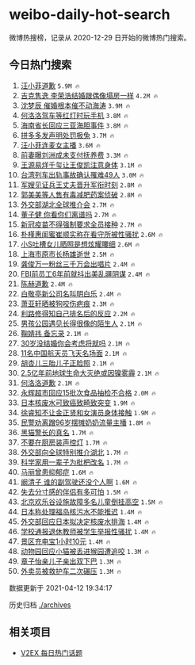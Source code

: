 # weibo-daily-hot-search

微博热搜榜，记录从 2020-12-29 日开始的微博热门搜索。

## 今日热门搜索

<!-- BEGIN -->

1. [汪小菲道歉](https://s.weibo.com/weibo?q=%E6%B1%AA%E5%B0%8F%E8%8F%B2%E9%81%93%E6%AD%89&Refer=top) `5.9M 🔥`
1. [吉克隽逸 李荣浩结婚跟偶像塌房一样](https://s.weibo.com/weibo?q=%E5%90%89%E5%85%8B%E9%9A%BD%E9%80%B8%20%E6%9D%8E%E8%8D%A3%E6%B5%A9%E7%BB%93%E5%A9%9A%E8%B7%9F%E5%81%B6%E5%83%8F%E5%A1%8C%E6%88%BF%E4%B8%80%E6%A0%B7&Refer=top) `4.2M 🔥`
1. [沈梦辰 催婚根本催不动海涛](https://s.weibo.com/weibo?q=%E6%B2%88%E6%A2%A6%E8%BE%B0%20%E5%82%AC%E5%A9%9A%E6%A0%B9%E6%9C%AC%E5%82%AC%E4%B8%8D%E5%8A%A8%E6%B5%B7%E6%B6%9B&Refer=top) `3.9M 🔥`
1. [何洛洛驾车等红灯时玩手机](https://s.weibo.com/weibo?q=%23%E4%BD%95%E6%B4%9B%E6%B4%9B%E9%A9%BE%E8%BD%A6%E7%AD%89%E7%BA%A2%E7%81%AF%E6%97%B6%E7%8E%A9%E6%89%8B%E6%9C%BA%23&Refer=top) `3.8M 🔥`
1. [海南省长回应三亚海胆事件](https://s.weibo.com/weibo?q=%23%E6%B5%B7%E5%8D%97%E7%9C%81%E9%95%BF%E5%9B%9E%E5%BA%94%E4%B8%89%E4%BA%9A%E6%B5%B7%E8%83%86%E4%BA%8B%E4%BB%B6%23&Refer=top) `3.8M 🔥`
1. [拼多多发声明处罚极兔](https://s.weibo.com/weibo?q=%E6%8B%BC%E5%A4%9A%E5%A4%9A%E5%8F%91%E5%A3%B0%E6%98%8E%E5%A4%84%E7%BD%9A%E6%9E%81%E5%85%94&Refer=top) `3.7M 🔥`
1. [汪小菲连麦女主播](https://s.weibo.com/weibo?q=%E6%B1%AA%E5%B0%8F%E8%8F%B2%E8%BF%9E%E9%BA%A6%E5%A5%B3%E4%B8%BB%E6%92%AD&Refer=top) `3.6M 🔥`
1. [前妻曝刘洲成未支付抚养费](https://s.weibo.com/weibo?q=%23%E5%89%8D%E5%A6%BB%E6%9B%9D%E5%88%98%E6%B4%B2%E6%88%90%E6%9C%AA%E6%94%AF%E4%BB%98%E6%8A%9A%E5%85%BB%E8%B4%B9%23&Refer=top) `3.3M 🔥`
1. [王源易烊千玺让王俊凯注意身体](https://s.weibo.com/weibo?q=%23%E7%8E%8B%E6%BA%90%E6%98%93%E7%83%8A%E5%8D%83%E7%8E%BA%E8%AE%A9%E7%8E%8B%E4%BF%8A%E5%87%AF%E6%B3%A8%E6%84%8F%E8%BA%AB%E4%BD%93%23&Refer=top) `3.1M 🔥`
1. [台湾列车出轨事故确认罹难49人](https://s.weibo.com/weibo?q=%23%E5%8F%B0%E6%B9%BE%E5%88%97%E8%BD%A6%E5%87%BA%E8%BD%A8%E4%BA%8B%E6%95%85%E7%A1%AE%E8%AE%A4%E7%BD%B9%E9%9A%BE49%E4%BA%BA%23&Refer=top) `3.0M 🔥`
1. [军嫂见证兵王丈夫晋升军衔时刻](https://s.weibo.com/weibo?q=%23%E5%86%9B%E5%AB%82%E8%A7%81%E8%AF%81%E5%85%B5%E7%8E%8B%E4%B8%88%E5%A4%AB%E6%99%8B%E5%8D%87%E5%86%9B%E8%A1%94%E6%97%B6%E5%88%BB%23&Refer=top) `2.8M 🔥`
1. [郭美美等人售有毒减肥药案侦破](https://s.weibo.com/weibo?q=%23%E9%83%AD%E7%BE%8E%E7%BE%8E%E7%AD%89%E4%BA%BA%E5%94%AE%E6%9C%89%E6%AF%92%E5%87%8F%E8%82%A5%E8%8D%AF%E6%A1%88%E4%BE%A6%E7%A0%B4%23&Refer=top) `2.8M 🔥`
1. [外交部湖北全球推介会](https://s.weibo.com/weibo?q=%23%E5%A4%96%E4%BA%A4%E9%83%A8%E6%B9%96%E5%8C%97%E5%85%A8%E7%90%83%E6%8E%A8%E4%BB%8B%E4%BC%9A%23&Refer=top) `2.7M 🔥`
1. [董子健 你看你们离谱吗](https://s.weibo.com/weibo?q=%E8%91%A3%E5%AD%90%E5%81%A5%20%E4%BD%A0%E7%9C%8B%E4%BD%A0%E4%BB%AC%E7%A6%BB%E8%B0%B1%E5%90%97&Refer=top) `2.7M 🔥`
1. [新冠疫苗不得强制要求全员接种](https://s.weibo.com/weibo?q=%23%E6%96%B0%E5%86%A0%E7%96%AB%E8%8B%97%E4%B8%8D%E5%BE%97%E5%BC%BA%E5%88%B6%E8%A6%81%E6%B1%82%E5%85%A8%E5%91%98%E6%8E%A5%E7%A7%8D%23&Refer=top) `2.7M 🔥`
1. [朴槿惠闺蜜崔顺实称在看守所被性骚扰](https://s.weibo.com/weibo?q=%23%E6%9C%B4%E6%A7%BF%E6%83%A0%E9%97%BA%E8%9C%9C%E5%B4%94%E9%A1%BA%E5%AE%9E%E7%A7%B0%E5%9C%A8%E7%9C%8B%E5%AE%88%E6%89%80%E8%A2%AB%E6%80%A7%E9%AA%9A%E6%89%B0%23&Refer=top) `2.6M 🔥`
1. [小S吐槽女儿晒照是想炫耀腰细](https://s.weibo.com/weibo?q=%E5%B0%8FS%E5%90%90%E6%A7%BD%E5%A5%B3%E5%84%BF%E6%99%92%E7%85%A7%E6%98%AF%E6%83%B3%E7%82%AB%E8%80%80%E8%85%B0%E7%BB%86&Refer=top) `2.6M 🔥`
1. [上海市原市长杨雄逝世](https://s.weibo.com/weibo?q=%E4%B8%8A%E6%B5%B7%E5%B8%82%E5%8E%9F%E5%B8%82%E9%95%BF%E6%9D%A8%E9%9B%84%E9%80%9D%E4%B8%96&Refer=top) `2.5M 🔥`
1. [龚俊万一粉丝三千万会出唱片](https://s.weibo.com/weibo?q=%E9%BE%9A%E4%BF%8A%E4%B8%87%E4%B8%80%E7%B2%89%E4%B8%9D%E4%B8%89%E5%8D%83%E4%B8%87%E4%BC%9A%E5%87%BA%E5%94%B1%E7%89%87&Refer=top) `2.4M 🔥`
1. [FBI前员工6年前就抖出美乱疆阴谋](https://s.weibo.com/weibo?q=%23FBI%E5%89%8D%E5%91%98%E5%B7%A56%E5%B9%B4%E5%89%8D%E5%B0%B1%E6%8A%96%E5%87%BA%E7%BE%8E%E4%B9%B1%E7%96%86%E9%98%B4%E8%B0%8B%23&Refer=top) `2.4M 🔥`
1. [陈赫道歉](https://s.weibo.com/weibo?q=%E9%99%88%E8%B5%AB%E9%81%93%E6%AD%89&Refer=top) `2.4M 🔥`
1. [白敬亭新公司名叫明白乐](https://s.weibo.com/weibo?q=%23%E7%99%BD%E6%95%AC%E4%BA%AD%E6%96%B0%E5%85%AC%E5%8F%B8%E5%90%8D%E5%8F%AB%E6%98%8E%E7%99%BD%E4%B9%90%23&Refer=top) `2.4M 🔥`
1. [萧亚轩晒被狗咬伤疤痕](https://s.weibo.com/weibo?q=%E8%90%A7%E4%BA%9A%E8%BD%A9%E6%99%92%E8%A2%AB%E7%8B%97%E5%92%AC%E4%BC%A4%E7%96%A4%E7%97%95&Refer=top) `2.3M 🔥`
1. [利路修得知自己排名后的反应](https://s.weibo.com/weibo?q=%E5%88%A9%E8%B7%AF%E4%BF%AE%E5%BE%97%E7%9F%A5%E8%87%AA%E5%B7%B1%E6%8E%92%E5%90%8D%E5%90%8E%E7%9A%84%E5%8F%8D%E5%BA%94&Refer=top) `2.2M 🔥`
1. [男孩公园遇见长得很像的陌生人](https://s.weibo.com/weibo?q=%E7%94%B7%E5%AD%A9%E5%85%AC%E5%9B%AD%E9%81%87%E8%A7%81%E9%95%BF%E5%BE%97%E5%BE%88%E5%83%8F%E7%9A%84%E9%99%8C%E7%94%9F%E4%BA%BA&Refer=top) `2.1M 🔥`
1. [鞠婧祎 备忘录](https://s.weibo.com/weibo?q=%E9%9E%A0%E5%A9%A7%E7%A5%8E%20%E5%A4%87%E5%BF%98%E5%BD%95&Refer=top) `2.1M 🔥`
1. [30岁没结婚你会考虑将就吗](https://s.weibo.com/weibo?q=%2330%E5%B2%81%E6%B2%A1%E7%BB%93%E5%A9%9A%E4%BD%A0%E4%BC%9A%E8%80%83%E8%99%91%E5%B0%86%E5%B0%B1%E5%90%97%23&Refer=top) `2.1M 🔥`
1. [11名中国航天员飞天名场面](https://s.weibo.com/weibo?q=%2311%E5%90%8D%E4%B8%AD%E5%9B%BD%E8%88%AA%E5%A4%A9%E5%91%98%E9%A3%9E%E5%A4%A9%E5%90%8D%E5%9C%BA%E9%9D%A2%23&Refer=top) `2.1M 🔥`
1. [胡杏儿三胎儿子正脸照](https://s.weibo.com/weibo?q=%E8%83%A1%E6%9D%8F%E5%84%BF%E4%B8%89%E8%83%8E%E5%84%BF%E5%AD%90%E6%AD%A3%E8%84%B8%E7%85%A7&Refer=top) `2.1M 🔥`
1. [2.5亿年前地球生命大灭绝或因镍雾霾](https://s.weibo.com/weibo?q=%232.5%E4%BA%BF%E5%B9%B4%E5%89%8D%E5%9C%B0%E7%90%83%E7%94%9F%E5%91%BD%E5%A4%A7%E7%81%AD%E7%BB%9D%E6%88%96%E5%9B%A0%E9%95%8D%E9%9B%BE%E9%9C%BE%23&Refer=top) `2.1M 🔥`
1. [何洛洛道歉](https://s.weibo.com/weibo?q=%E4%BD%95%E6%B4%9B%E6%B4%9B%E9%81%93%E6%AD%89&Refer=top) `2.1M 🔥`
1. [永辉超市回应15批次食品抽检不合格](https://s.weibo.com/weibo?q=%23%E6%B0%B8%E8%BE%89%E8%B6%85%E5%B8%82%E5%9B%9E%E5%BA%9415%E6%89%B9%E6%AC%A1%E9%A3%9F%E5%93%81%E6%8A%BD%E6%A3%80%E4%B8%8D%E5%90%88%E6%A0%BC%23&Refer=top) `2.0M 🔥`
1. [日本核废水可致癌致畸致突变](https://s.weibo.com/weibo?q=%23%E6%97%A5%E6%9C%AC%E6%A0%B8%E5%BA%9F%E6%B0%B4%E5%8F%AF%E8%87%B4%E7%99%8C%E8%87%B4%E7%95%B8%E8%87%B4%E7%AA%81%E5%8F%98%23&Refer=top) `1.9M 🔥`
1. [徐睿知不让金正贤和女演员身体接触](https://s.weibo.com/weibo?q=%23%E5%BE%90%E7%9D%BF%E7%9F%A5%E4%B8%8D%E8%AE%A9%E9%87%91%E6%AD%A3%E8%B4%A4%E5%92%8C%E5%A5%B3%E6%BC%94%E5%91%98%E8%BA%AB%E4%BD%93%E6%8E%A5%E8%A7%A6%23&Refer=top) `1.9M 🔥`
1. [民警劝离蹭96岁摆摊奶奶流量主播](https://s.weibo.com/weibo?q=%23%E6%B0%91%E8%AD%A6%E5%8A%9D%E7%A6%BB%E8%B9%AD96%E5%B2%81%E6%91%86%E6%91%8A%E5%A5%B6%E5%A5%B6%E6%B5%81%E9%87%8F%E4%B8%BB%E6%92%AD%23&Refer=top) `1.8M 🔥`
1. [黑猫警长的真名](https://s.weibo.com/weibo?q=%E9%BB%91%E7%8C%AB%E8%AD%A6%E9%95%BF%E7%9A%84%E7%9C%9F%E5%90%8D&Refer=top) `1.7M 🔥`
1. [不要在厨房装声控灯](https://s.weibo.com/weibo?q=%23%E4%B8%8D%E8%A6%81%E5%9C%A8%E5%8E%A8%E6%88%BF%E8%A3%85%E5%A3%B0%E6%8E%A7%E7%81%AF%23&Refer=top) `1.7M 🔥`
1. [外交部向全球特别推介湖北](https://s.weibo.com/weibo?q=%23%E5%A4%96%E4%BA%A4%E9%83%A8%E5%90%91%E5%85%A8%E7%90%83%E7%89%B9%E5%88%AB%E6%8E%A8%E4%BB%8B%E6%B9%96%E5%8C%97%23&Refer=top) `1.7M 🔥`
1. [科学家用一辈子为枇杷改名](https://s.weibo.com/weibo?q=%23%E7%A7%91%E5%AD%A6%E5%AE%B6%E7%94%A8%E4%B8%80%E8%BE%88%E5%AD%90%E4%B8%BA%E6%9E%87%E6%9D%B7%E6%94%B9%E5%90%8D%23&Refer=top) `1.7M 🔥`
1. [马丽曾患抑郁症](https://s.weibo.com/weibo?q=%E9%A9%AC%E4%B8%BD%E6%9B%BE%E6%82%A3%E6%8A%91%E9%83%81%E7%97%87&Refer=top) `1.6M 🔥`
1. [阚清子 谁的副驾驶还没个人啊](https://s.weibo.com/weibo?q=%E9%98%9A%E6%B8%85%E5%AD%90%20%E8%B0%81%E7%9A%84%E5%89%AF%E9%A9%BE%E9%A9%B6%E8%BF%98%E6%B2%A1%E4%B8%AA%E4%BA%BA%E5%95%8A&Refer=top) `1.6M 🔥`
1. [失去分寸感的伴侣有多可怕](https://s.weibo.com/weibo?q=%23%E5%A4%B1%E5%8E%BB%E5%88%86%E5%AF%B8%E6%84%9F%E7%9A%84%E4%BC%B4%E4%BE%A3%E6%9C%89%E5%A4%9A%E5%8F%AF%E6%80%95%23&Refer=top) `1.5M 🔥`
1. [北京欢乐谷设施故障多名儿童倒挂高空](https://s.weibo.com/weibo?q=%23%E5%8C%97%E4%BA%AC%E6%AC%A2%E4%B9%90%E8%B0%B7%E8%AE%BE%E6%96%BD%E6%95%85%E9%9A%9C%E5%A4%9A%E5%90%8D%E5%84%BF%E7%AB%A5%E5%80%92%E6%8C%82%E9%AB%98%E7%A9%BA%23&Refer=top) `1.5M 🔥`
1. [日本称处理福岛核污水不能推迟](https://s.weibo.com/weibo?q=%23%E6%97%A5%E6%9C%AC%E7%A7%B0%E5%A4%84%E7%90%86%E7%A6%8F%E5%B2%9B%E6%A0%B8%E6%B1%A1%E6%B0%B4%E4%B8%8D%E8%83%BD%E6%8E%A8%E8%BF%9F%23&Refer=top) `1.4M 🔥`
1. [外交部回应日本拟决定核废水排海](https://s.weibo.com/weibo?q=%23%E5%A4%96%E4%BA%A4%E9%83%A8%E5%9B%9E%E5%BA%94%E6%97%A5%E6%9C%AC%E6%8B%9F%E5%86%B3%E5%AE%9A%E6%A0%B8%E5%BA%9F%E6%B0%B4%E6%8E%92%E6%B5%B7%23&Refer=top) `1.4M 🔥`
1. [学校通报退休教师被学生举报性骚扰](https://s.weibo.com/weibo?q=%E5%AD%A6%E6%A0%A1%E9%80%9A%E6%8A%A5%E9%80%80%E4%BC%91%E6%95%99%E5%B8%88%E8%A2%AB%E5%AD%A6%E7%94%9F%E4%B8%BE%E6%8A%A5%E6%80%A7%E9%AA%9A%E6%89%B0&Refer=top) `1.4M 🔥`
1. [景区充电宝1小时10元](https://s.weibo.com/weibo?q=%23%E6%99%AF%E5%8C%BA%E5%85%85%E7%94%B5%E5%AE%9D1%E5%B0%8F%E6%97%B610%E5%85%83%23&Refer=top) `1.4M 🔥`
1. [动物园回应小猫被丢进猴园遭追咬](https://s.weibo.com/weibo?q=%23%E5%8A%A8%E7%89%A9%E5%9B%AD%E5%9B%9E%E5%BA%94%E5%B0%8F%E7%8C%AB%E8%A2%AB%E4%B8%A2%E8%BF%9B%E7%8C%B4%E5%9B%AD%E9%81%AD%E8%BF%BD%E5%92%AC%23&Refer=top) `1.3M 🔥`
1. [章子怡亲儿子亲出双下巴](https://s.weibo.com/weibo?q=%23%E7%AB%A0%E5%AD%90%E6%80%A1%E4%BA%B2%E5%84%BF%E5%AD%90%E4%BA%B2%E5%87%BA%E5%8F%8C%E4%B8%8B%E5%B7%B4%23&Refer=top) `1.3M 🔥`
1. [外卖员被救护车二次碾压](https://s.weibo.com/weibo?q=%23%E5%A4%96%E5%8D%96%E5%91%98%E8%A2%AB%E6%95%91%E6%8A%A4%E8%BD%A6%E4%BA%8C%E6%AC%A1%E7%A2%BE%E5%8E%8B%23&Refer=top) `1.3M 🔥`

数据更新于 2021-04-12 19:34:17

<!-- END -->

历史归档 [./archives](./archives)

## 相关项目

- [V2EX 每日热门话题](https://github.com/boojack/v2ex-daily-hot-topic)
